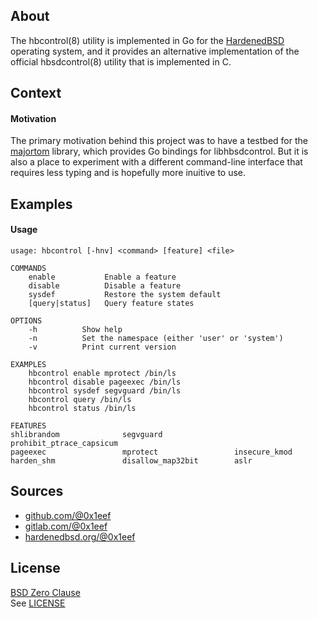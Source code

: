 ## About

The hbcontrol(8) utility is implemented in Go for the [HardenedBSD](https://git.hardenedbsd.org)
operating system, and it provides an alternative implementation
of the official hbsdcontrol(8) utility that is implemented in C.

## Context

#### Motivation

The primary motivation behind this project was to have a testbed
for the [majortom](https://github.com/0x1eef/majortom#readme) library,
which provides Go bindings for libhbsdcontrol. But it is also a place
to experiment with a different command-line interface that requires
less typing and is hopefully more inuitive to use.

## Examples

#### Usage

    usage: hbcontrol [-hnv] <command> [feature] <file>

    COMMANDS
        enable           Enable a feature
        disable          Disable a feature
        sysdef           Restore the system default
        [query|status]   Query feature states

    OPTIONS
        -h          Show help
        -n          Set the namespace (either 'user' or 'system')
        -v          Print current version

    EXAMPLES
        hbcontrol enable mprotect /bin/ls
        hbcontrol disable pageexec /bin/ls
        hbcontrol sysdef segvguard /bin/ls
        hbcontrol query /bin/ls
        hbcontrol status /bin/ls

    FEATURES
    shlibrandom              segvguard                prohibit_ptrace_capsicum
    pageexec                 mprotect                 insecure_kmod
    harden_shm               disallow_map32bit        aslr

## Sources

* [github.com/@0x1eef](https://github.com/0x1eef/hbcontrol#readme)
* [gitlab.com/@0x1eef](https://gitlab.com/0x1eef/hbcontrol#about)
* [hardenedbsd.org/@0x1eef](https://git.HardenedBSD.org/0x1eef/hbcontrolm#about)

## License

[BSD Zero Clause](https://choosealicense.com/licenses/0bsd/)
<br>
See [LICENSE](./LICENSE)
